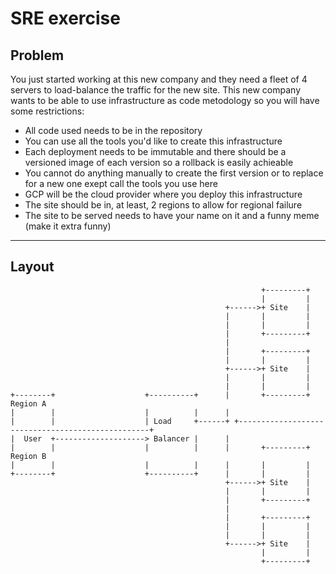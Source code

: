 # SRE exercise

## Problem

You just started working at this new company and they need a fleet of 4 servers to load-balance the traffic for the new site.
This new company wants to be able to use infrastructure as code metodology so you will have some restrictions:

- All code used needs to be in the repository
- You can use all the tools you'd like to create this infrastructure
- Each deployment needs to be immutable and there should be a versioned image of each version so a rollback is easily achieable
- You cannot do anything manually to create the first version or to replace for a new one exept call the tools you use here
- GCP will be the cloud provider where you deploy this infrastructure
- The site should be in, at least, 2 regions to allow for regional failure
- The site to be served needs to have your name on it and a funny meme (make it extra funny)

---

## Layout

``` text
                                                        +---------+
                                                        |         |
                                                +------>+ Site    |
                                                |       |         |
                                                |       |         |
                                                |       +---------+
                                                |
                                                |       +---------+
                                                |       |         |
                                                +------>+ Site    |
                                                |       |         |
                                                |       |         |
+--------+                    +----------+      |       +---------+           Region A
|        |                    |          |      |
|        |                    | Load     +------+ +--------------------------------------------------+
|  User  +--------------------> Balancer |      |
|        |                    |          |      |       +---------+           Region B
|        |                    |          |      |       |         |
+--------+                    +----------+      |       |         |
                                                +------>+ Site    |
                                                |       |         |
                                                |       +---------+
                                                |
                                                |       +---------+
                                                |       |         |
                                                |       |         |
                                                +------>+ Site    |
                                                        |         |
                                                        +---------+
```
